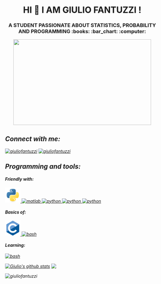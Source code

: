 <h1 align="center">HI 👋 I AM GIULIO FANTUZZI !</h1>
<h3 align="center">A STUDENT PASSIONATE ABOUT STATISTICS, PROBABILITY AND PROGRAMMING :books: :bar_chart: :computer:</h3>
<p align="center"><img src="https://media1.giphy.com/media/qgQUggAC3Pfv687qPC/giphy.gif?cid=790b7611fe48214d2e27e3d29dda7c9d574b6cac2dcaa913&rid=giphy.gif&ct=g" width="450" height="280"> </p>
<h2 lign="left"><i>Connect with me:</h2>
<p align="left">
<a href="https://kaggle.com/giuliofantuzzi" target="blank"><img align="center" src="https://raw.githubusercontent.com/rahuldkjain/github-profile-readme-generator/master/src/images/icons/Social/kaggle.svg" alt="giuliofantuzzi" height="40" width="50" /></a>
<a href="mailto:giulio.fantuzzi01@gmail.com"><img align="center" src="https://www.vectorlogo.zone/logos/gmail/gmail-icon.svg" alt="giuliofantuzzi" height="40" width="50" /></a>
</p>


<h2 align="left">Programming and tools:</h2>
<p align="left">
<h4>Friendly with:</h4>
<a href="https://www.python.org" target="_blank" rel="noreferrer"> <img src="https://raw.githubusercontent.com/devicons/devicon/master/icons/python/python-original.svg" alt="python" width="50" height="50"/> </a>
<a href="https://www.mathworks.com/" target="_blank" rel="noreferrer"> <img src="https://upload.wikimedia.org/wikipedia/commons/2/21/Matlab_Logo.png" alt="matlab" width="50" height="50"/> </a>
<a href="https://www.r-project.org/" target="_blank" rel="noreferrer"> <img src="https://www.vectorlogo.zone/logos/r-project/r-project-official.svg" alt="python" width="50" height="50"/> </a>
<a href="https://jupyter.org/" target="_blank" rel="noreferrer"> <img src="https://jupyter.org/assets/homepage/main-logo.svg" alt="python" width="50" height="50"/> </a>
<a href="https://www.latex-project.org/" target="_blank" rel="noreferrer"> <img src="https://i.stack.imgur.com/zHFFO.png" alt="python" width="80" height="40"/> </a>
<h4>Basics of:</h4>
<a href="https://www.cprogramming.com/" target="_blank" rel="noreferrer"> <img src="https://raw.githubusercontent.com/devicons/devicon/master/icons/c/c-original.svg" alt="c" width="50" height="50"/> </a>
<a href="https://www.gnu.org/software/bash/" target="_blank" rel="noreferrer"> <img src="https://bashlogo.com/img/symbol/svg/full_colored_dark.svg" alt="bash" width="60" height="60"/> </a>
<h4>Learning:</h4>
<a href="https://julialang.org/" target="_blank" rel="noreferrer"> <img src="https://www.vectorlogo.zone/logos/julialang/julialang-icon.svg" alt="bash" width="45" height="45"/> </a>

 </p>
 <a href="https://github.com/giuliofantuzzi/github-readme-stats"><img align="center" src="https://github-readme-stats.vercel.app/api?username=giuliofantuzzi&show_icons=true&include_all_commits=true&theme=default&hide_border=false" alt="Giulio's github stats" /></a>  <a href="https://github.com/giuliofantuzzi/github-readme-stats"><img align="center" src="https://github-readme-stats.vercel.app/api/top-langs/?username=giuliofantuzzi&theme=default&hide_border=false" /></a> 
<p><img align="center" src="https://github-readme-streak-stats.herokuapp.com/?user=giuliofantuzzi&count_private=true&theme=default" alt="giuliofantuzzi" /></p>
